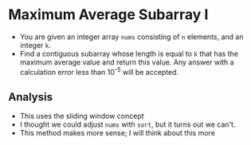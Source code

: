 # Maximum Average Subarray I
- You are given an integer array `nums` consisting of `n` elements, and an integer `k`.
- Find a contiguous subarray whose length is equal to `k` that has the maximum average value and return this value. Any answer with a calculation error less than 10<sup>-5</sup> will be accepted.

## Analysis
- This uses the sliding window concept
- I thought we could adjust `nums` with `sort`, but it turns out we can't.
- This method makes more sense; I will think about this more
